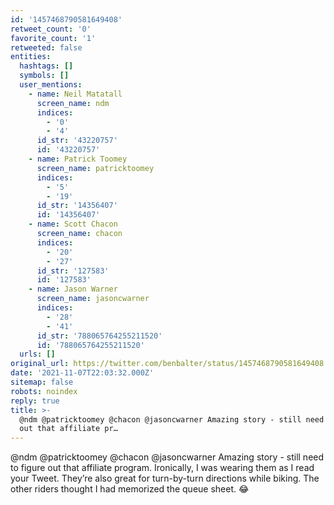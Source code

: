 ```yaml
---
id: '1457468790581649408'
retweet_count: '0'
favorite_count: '1'
retweeted: false
entities:
  hashtags: []
  symbols: []
  user_mentions:
    - name: Neil Matatall
      screen_name: ndm
      indices:
        - '0'
        - '4'
      id_str: '43220757'
      id: '43220757'
    - name: Patrick Toomey
      screen_name: patricktoomey
      indices:
        - '5'
        - '19'
      id_str: '14356407'
      id: '14356407'
    - name: Scott Chacon
      screen_name: chacon
      indices:
        - '20'
        - '27'
      id_str: '127583'
      id: '127583'
    - name: Jason Warner
      screen_name: jasoncwarner
      indices:
        - '28'
        - '41'
      id_str: '788065764255211520'
      id: '788065764255211520'
  urls: []
original_url: https://twitter.com/benbalter/status/1457468790581649408
date: '2021-11-07T22:03:32.000Z'
sitemap: false
robots: noindex
reply: true
title: >-
  @ndm @patricktoomey @chacon @jasoncwarner Amazing story - still need to figure
  out that affiliate pr…
---
```


@ndm @patricktoomey @chacon @jasoncwarner Amazing story - still need to figure out that affiliate program. Ironically, I was wearing them as I read your Tweet. They’re also great for turn-by-turn directions while biking. The other riders thought I had memorized the queue sheet. 😂